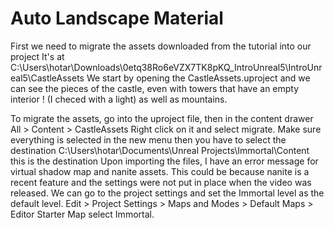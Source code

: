# Auto Landscape Material

First we need to migrate the assets downloaded from the tutorial into our project
It's at C:\Users\hotar\Downloads\0etq38Ro6eVZX7TK8pKQ_IntroUnreal5\IntroUnreal5\CastleAssets
We start by opening the CastleAssets.uproject and we can see the pieces of the castle, even with towers that have an empty interior ! (I checed with a light)
as well as mountains.

To migrate the assets, go into the uproject file, then in the content drawer
All > Content > CastleAssets
Right click on it and select migrate.
Make sure everything is selected in the new menu
then you have to select the destination
C:\Users\hotar\Documents\Unreal Projects\Immortal\Content
this is the destination
Upon importing the files, I have an error message for virtual shadow map and nanite assets.
This could be because nanite is a recent feature and the settings were not put in place when the video was released.
We can go to the project settings and set the Immortal level as the default level.
Edit > Project Settings > Maps and Modes > Default Maps > Editor Starter Map
select Immortal.
